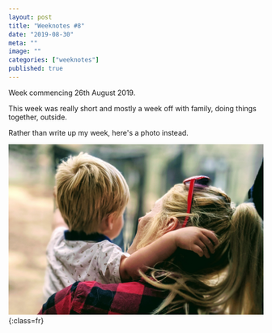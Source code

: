 ```yaml
---
layout: post
title: "Weeknotes #8"
date: "2019-08-30"
meta: ""
image: ""
categories: ["weeknotes"]
published: true
---
```


Week commencing 26th August 2019.

This week was really short and mostly a week off with family, doing things together, outside.

Rather than write up my week, here's a photo instead.

![Family.](/img/content/weeknotes-8-a-v.jpg){:class=fr}

